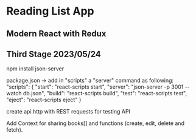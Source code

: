 # Reading List App
## Modern React with Redux

## Third Stage 2023/05/24

npm install json-server

package.json ->   add in "scripts" a "server" command as following:
"scripts": {
"start": "react-scripts start",
"server": "json-server -p 3001 --watch db.json",
"build": "react-scripts build",
"test": "react-scripts test",
"eject": "react-scripts eject"
}

create api.http with REST requests for testing API

Add Context for sharing books[] and functions (create, edit, delete and fetch).